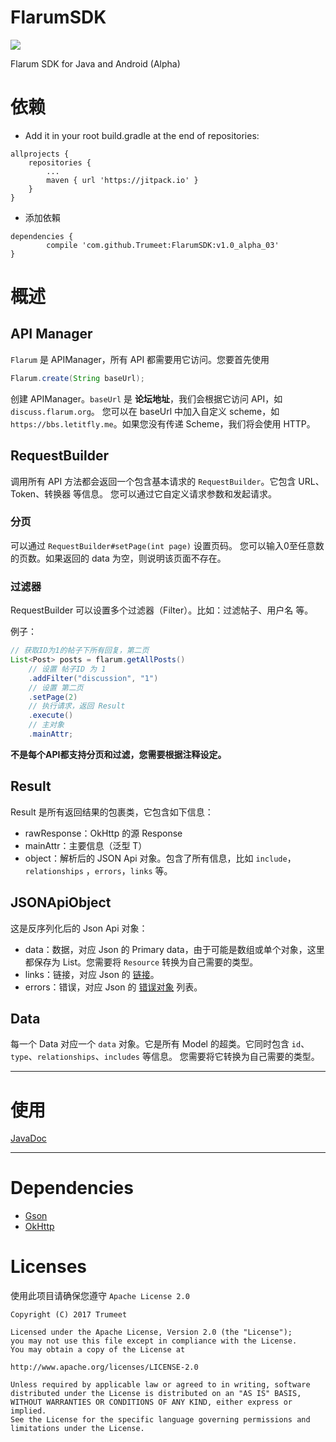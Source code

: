 # FlarumSDK

[![](https://jitpack.io/v/Trumeet/FlarumSDK.svg)](https://jitpack.io/#Trumeet/FlarumSDK)

Flarum SDK for Java and Android (Alpha)

# 依赖

* Add it in your root build.gradle at the end of repositories:
```
allprojects {
    repositories {
        ...
        maven { url 'https://jitpack.io' }
    }
}
```

* 添加依賴

```
dependencies {
        compile 'com.github.Trumeet:FlarumSDK:v1.0_alpha_03'
}
```

# 概述

## API Manager

`Flarum` 是 APIManager，所有 API 都需要用它访问。您要首先使用
```java
Flarum.create(String baseUrl);
```
创建 APIManager。`baseUrl` 是 **论坛地址**，我们会根据它访问 API，如 `discuss.flarum.org`。
您可以在 baseUrl 中加入自定义 scheme，如 `https://bbs.letitfly.me`。如果您没有传递 Scheme，我们将会使用 HTTP。

## RequestBuilder

调用所有 API 方法都会返回一个包含基本请求的 `RequestBuilder`。它包含 URL、Token、转换器 等信息。
您可以通过它自定义请求参数和发起请求。

### 分页
可以通过 `RequestBuilder#setPage(int page)` 设置页码。
您可以输入0至任意数的页数。如果返回的 data 为空，则说明该页面不存在。

### 过滤器

RequestBuilder 可以设置多个过滤器（Filter）。比如：过滤帖子、用户名 等。

例子：
```java
// 获取ID为1的帖子下所有回复，第二页
List<Post> posts = flarum.getAllPosts()
    // 设置 帖子ID 为 1
    .addFilter("discussion", "1")
    // 设置 第二页
    .setPage(2)
    // 执行请求，返回 Result
    .execute()
    // 主对象
    .mainAttr;
```

**不是每个API都支持分页和过滤，您需要根据注释设定。**

## Result

Result 是所有返回结果的包裹类，它包含如下信息：
* rawResponse：OkHttp 的源 Response
* mainAttr：主要信息（泛型 T）
* object：解析后的 JSON Api 对象。包含了所有信息，比如 `include`，`relationships` ，`errors`，`links` 等。

## JSONApiObject
这是反序列化后的 Json Api 对象：
* data：数据，对应 Json 的 Primary data，由于可能是数组或单个对象，这里都保存为 List。您需要将 `Resource` 转换为自己需要的类型。
* links：链接，对应 Json 的 [链接](http://jsonapi.org.cn/format/#document-structure-links)。
* errors：错误，对应 Json 的 [错误对象](http://jsonapi.org.cn/format/#errors-error-objects) 列表。

## Data
每一个 Data 对应一个 `data` 对象。它是所有 Model 的超类。它同时包含 `id`、`type`、`relationships`、`includes` 等信息。
您需要将它转换为自己需要的类型。

-----

# 使用

[JavaDoc](https://jitpack.io/com/github/Trumeet/FlarumSDK/v1.0_alpha_03/javadoc)

-----

# Dependencies

* [Gson](https://github.com/google/gson/)
* [OkHttp](http://square.github.io/okhttp/)

# Licenses
使用此项目请确保您遵守 `Apache License 2.0`
```
Copyright (C) 2017 Trumeet

Licensed under the Apache License, Version 2.0 (the "License");
you may not use this file except in compliance with the License.
You may obtain a copy of the License at

http://www.apache.org/licenses/LICENSE-2.0

Unless required by applicable law or agreed to in writing, software
distributed under the License is distributed on an "AS IS" BASIS,
WITHOUT WARRANTIES OR CONDITIONS OF ANY KIND, either express or implied.
See the License for the specific language governing permissions and
limitations under the License.
```
